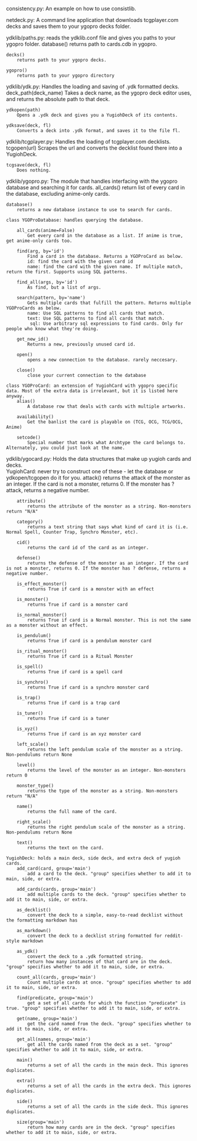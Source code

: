 consistency.py: An example on how to use consistlib.
	
netdeck.py: A command line application that downloads tcgplayer.com decks and saves them to your ygopro decks folder.

ydklib/paths.py: reads the ydklib.conf file and gives you paths to your ygopro folder.
	database()
		returns path to cards.cdb in ygopro.
			
	decks()
		returns path to your ygopro decks.
			
	ygopro()
		returns path to your ygopro directory
			
			
ydklib/ydk.py: Handles the loading and saving of .ydk formatted decks.
	deck_path(deck_name)
		Takes a deck name, as the ygopro deck editor uses, and returns the absolute path to that deck.
		
	ydkopen(path)
		Opens a .ydk deck and gives you a YugiohDeck of its contents.
		
	ydksave(deck, fl)
		Converts a deck into .ydk format, and saves it to the file fl.
			
			
ydklib/tcgplayer.py: Handles the loading of tcgplayer.com decklists.
	tcgopen(url)
		Scrapes the url and converts the decklist found there into a YugiohDeck.

	tcgsave(deck, fl)
		Does nothing.
		
		
ydklib/ygopro.py: The module that handles interfacing with the ygopro database and searching it for cards.
	all_cards()
		return list of every card in the database, excluding anime-only cards.
	
	database()
		returns a new database instance to use to search for cards.

	class YGOProDatabase: handles querying the database.
	
		all_cards(anime=False)
			Get every card in the database as a list. If anime is true, get anime-only cards too.
			
		find(arg, by='id')
			Find a card in the database. Returns a YGOProCard as below.
			id: find the card with the given card id
			name: find the card with the given name. If multiple match, return the first. Supports using SQL patterns.
			
		find_all(args, by='id')
			As find, but a list of args.
			
		search(pattern, by='name')
			Gets multiple cards that fulfill the pattern. Returns multiple YGOProCards as below.
			name: Use SQL patterns to find all cards that match.
			text: Use SQL patterns to find all cards that match.
			 sql: Use arbitrary sql expressions to find cards. Only for people who know what they're doing.
			
		get_new_id()
			Returns a new, previously unused card id.
			
		open()
			opens a new connection to the database. rarely neccesary.
			
		close()
			close your current connection to the database				       
			       
	class YGOProCard: an extension of YugiohCard with ygopro specific data. Most of the extra data is irrelevant, but it is listed here anyway.
		alias()
			A database row that deals with cards with multiple artworks.
			
		availability()
			Get the banlist the card is playable on (TCG, OCG, TCG/OCG, Anime)
			
		setcode()
			Special number that marks what Archtype the card belongs to. Alternately, you could just look at the name.
			
			
			
ydklib/ygocard.py: Holds the data structures that make up yugioh cards and decks.	
	YugiohCard: never try to construct one of these - let the database or ydkopen/tcgopen do it for you.
		attack()
			returns the attack of the monster as an integer. If the card is not a monster, returns 0. If the monster has ? attack, returns a negative number.
			
		attribute()
			returns the attribute of the monster as a string. Non-monsters return "N/A"

		category()
			returns a text string that says what kind of card it is (i.e. Normal Spell, Counter Trap, Synchro Monster, etc).

		cid()
			returns the card id of the card as an integer.
	
		defense()
			returns the defense of the monster as an integer. If the card is not a monster, returns 0. If the monster has ? defense, returns a negative number.
	
		is_effect_monster()
			returns True if card is a monster with an effect
	
		is_monster()
			returns True if card is a monster card
	
		is_normal_monster()
			returns True if card is a Normal monster. This is not the same as a monster without an effect.

		is_pendulum()
			returns True if card is a pendulum monster card

		is_ritual_monster()
			returns True if card is a Ritual Monster

		is_spell()
			returns True if card is a spell card

		is_synchro()
			returns True if card is a synchro monster card
		
		is_trap()
			returns True if card is a trap card
		
		is_tuner()
			returns True if card is a tuner
		
		is_xyz()
			returns True if card is an xyz monster card
		
		left_scale()
			returns the left pendulum scale of the monster as a string. Non-pendulums return None
		
		level()
			returns the level of the monster as an integer. Non-monsters return 0
		
		monster_type()
			returns the type of the monster as a string. Non-monsters return "N/A"
		
		name()
			returns the full name of the card.
		
		right_scale()
			returns the right pendulum scale of the monster as a string. Non-pendulums return None
		
		text()
			returns the text on the card.
			
	YugiohDeck: holds a main deck, side deck, and extra deck of yugioh cards.
		add_card(card, group='main')
			add a card to the deck. "group" specifies whether to add it to main, side, or extra.
		
		add_cards(cards, group='main')
			add multiple cards to the deck. "group" specifies whether to add it to main, side, or extra.
		
		as_decklist()
			convert the deck to a simple, easy-to-read decklist without the formatting markdown has
		
		as_markdown()
			convert the deck to a decklist string formatted for reddit-style markdown
		
		as_ydk()
			convert the deck to a .ydk formatted string.
			return how many instances of that card are in the deck. "group" specifies whether to add it to main, side, or extra.
		
		count_all(cards, group='main')
			Count multiple cards at once. "group" specifies whether to add it to main, side, or extra.
		
		find(predicate, group='main')
			get a set of all cards for which the function "predicate" is true. "group" specifies whether to add it to main, side, or extra.
		
		get(name, group='main')
			get the card named from the deck. "group" specifies whether to add it to main, side, or extra.
		
		get_all(names, group='main')
			get all the cards named from the deck as a set. "group" specifies whether to add it to main, side, or extra.
		
		main()
			returns a set of all the cards in the main deck. This ignores duplicates.
		
		extra()
			returns a set of all the cards in the extra deck. This ignores duplicates.
		
		side()
			returns a set of all the cards in the side deck. This ignores duplicates.
		
		size(group='main')
			return how many cards are in the deck. "group" specifies whether to add it to main, side, or extra.

